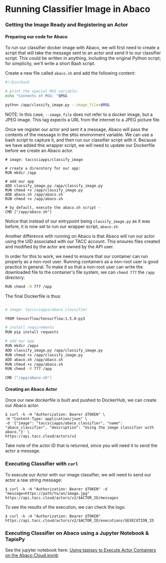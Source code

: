 # Running Classifier Image in Abaco

### Getting the Image Ready and Registering an Actor

#### Preparing our code for Abaco
To run our classifier docker image with Abaco, we will first need to create a script that will take the message sent to an actor and send it to our classifier script. This could be written in anything, including the original Python script; for simplicity, we'll write a short Bash script. 

Create a new file called `abaco.sh` and add the following content:

```bash
#!/bin/bash

# print the special MSG variable:
echo "Contents of MSG: "$MSG

python /app/classify_image.py --image_file=$MSG
```

NOTE: In this case, `--image_file` does not refer to a docker image, but a JPEG image. This tag expects a URL from the internet to a JPEG picture file. 


Once we register our actor and sent it a message, Abaco will pass the contents of the message in the `$MSG` environment variable. We can use a bash script to capture it, and then run our classifier script with it.
Because we have added this wrapper script, we will need to update our Dockerfile before we create an Abaco actor.

```
# image: taccsciapps/classify_image

# create a direcotory for our app:
RUN mkdir /app

# add our app
ADD classify_image.py /app/classify_image.py
RUN chmod +x /app/classify_image.py
ADD abaco.sh /app/abaco.sh
RUN chmod +x /app/abaco.sh

# by default, execute the abaco.sh script - 
CMD ["/app/abaco.sh"]
```


Notice that instead of our entrypoint being `classify_image.py` as it was before, it is now set to run our wrapper script, `abaco.sh`.

Another difference with running on Abaco is that Abaco will run our actor using the UID associated with our TACC account.
This ensures files created and modified by the actor are owned by the API user. 

In order for this to work, we need to ensure that our container can run properly as a non-root user. Running containers as 
a non-root user is good practice in general. To make it so that a non-root user can
write the downloaded file to the container's file system, we can `chmod 777` the `/app` directory:

```bash
RUN chmod -R 777 /app
```

The final Dockerfile is thus:

```bash

# image: taccsciapps/abaco_classifier

FROM tensorflow/tensorflow:1.5.0-py3

# install requirements
RUN pip install requests

# add our app
RUN mkdir /apps
ADD classify_image.py /app/classify_image.py
RUN chmod +x /app/classify_image.py
ADD abaco.sh /app/abaco.sh
RUN chmod +x /app/abaco.sh
RUN chmod -R 777 /app

CMD ["/app/abaco.sh"]

```

#### Creating an Abaco Actor

Once our new dockerfile is built and pushed to DockerHub, we can create our Abaco actor. 
```
$ curl -k -H "Authorization: Bearer $TOKEN" \
-H "Content-Type: application/json" \
-d '{"image": "taccsciapps/abaco_classifier", "name": "abaco_classifier", "description": "Using the image classifier with abaco."}' \
https://api.tacc.cloud/actors/v2
```

Take note of the actor ID that is returned, since you will need it to send the actor a message.

### Executing Classifier with `curl`

To execute our Actor with our image classifier, we will need to send our actor a raw string message:

```
$ curl -k -H "Authorization: Bearer $TOKEN" -d "message=https://path/to/an/image.jpg" https://api.tacc.cloud/actors/v2/$ACTOR_ID/messages
```

To see the results of the execution, we can check the logs:
```
$ curl -k -H "Authorization: Bearer $TOKEN" https://api.tacc.cloud/actors/v2/$ACTOR_ID/executions/$EXECUTION_ID
```


### Executing Classifier on Abaco using a Jupyter Notebook & TapisPy

See the jupyter notebook here: [Using tapispy to Execute Actor Containers on the Abaco Cloud.ipynb](/block2/Using%20tapispy%20to%20Execute%20Actor%20Containers%20on%20the%20Abaco%20Cloud.ipynb)
